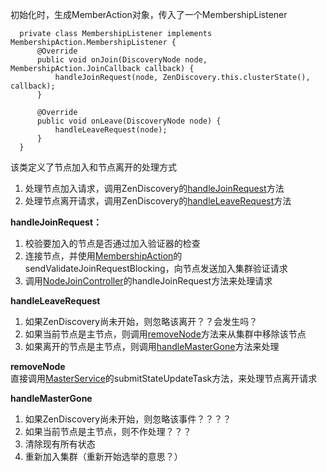
初始化时，生成MemberAction对象，传入了一个MembershipListener
```
  private class MembershipListener implements MembershipAction.MembershipListener {
      @Override
      public void onJoin(DiscoveryNode node, MembershipAction.JoinCallback callback) {
          handleJoinRequest(node, ZenDiscovery.this.clusterState(), callback);
      }

      @Override
      public void onLeave(DiscoveryNode node) {
          handleLeaveRequest(node);
      }
  }
```
该类定义了节点加入和节点离开的处理方式
1. 处理节点加入请求，调用ZenDiscovery的[handleJoinRequest](#handlerJoinReuqest)方法
2. 处理节点离开请求，调用ZenDiscovery的[handleLeaveRequest](#handleLeaveRequest)方法


<span id="handleJoinRequest：">**handleJoinRequest：**</span><br>
1. 校验要加入的节点是否通过加入验证器的检查
2. 连接节点，并使用[MembershipAction](./MembershipAction.md)的sendValidateJoinRequestBlocking，向节点发送加入集群验证请求
3. 调用[NodeJoinController](./NodeJoinController.md)的handleJoinRequest方法来处理请求

<span id="handleLeaveRequest">**handleLeaveRequest**</span><br>
1. 如果ZenDiscovery尚未开始，则忽略该离开？？会发生吗？
2. 如果当前节点是主节点，则调用[removeNode](#removeNode)方法来从集群中移除该节点
3. 如果离开的节点是主节点，则调用[handleMasterGone](#handleMasterGone)方法来处理

<span id="removeNode">**removeNode**</span><br>
直接调用[MasterService](../../cluster/service/MasterService.md)的submitStateUpdateTask方法，来处理节点离开请求

<span id="handleMasterGone">**handleMasterGone**</span><br>
1. 如果ZenDiscovery尚未开始，则忽略该事件？？？？
2. 如果当前节点是主节点，则不作处理？？？
3. 清除现有所有状态
4. 重新加入集群（重新开始选举的意思？）
